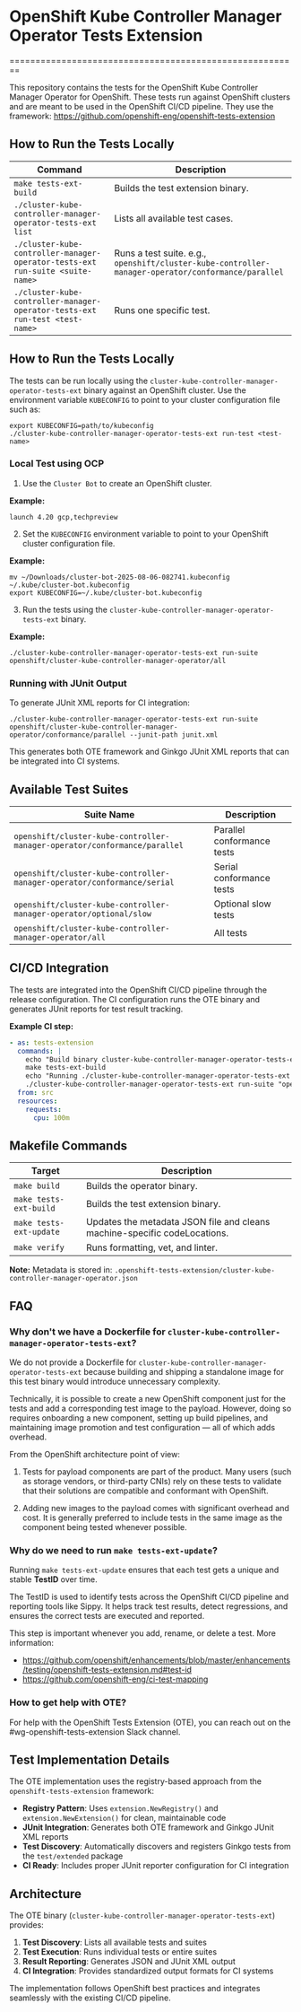 # OpenShift Kube Controller Manager Operator Tests Extension
========================================================

This repository contains the tests for the OpenShift Kube Controller Manager Operator for OpenShift.
These tests run against OpenShift clusters and are meant to be used in the OpenShift CI/CD pipeline.
They use the framework: https://github.com/openshift-eng/openshift-tests-extension

## How to Run the Tests Locally

| Command | Description |
|---------|-------------|
| `make tests-ext-build` | Builds the test extension binary. |
| `./cluster-kube-controller-manager-operator-tests-ext list` | Lists all available test cases. |
| `./cluster-kube-controller-manager-operator-tests-ext run-suite <suite-name>` | Runs a test suite. e.g., `openshift/cluster-kube-controller-manager-operator/conformance/parallel` |
| `./cluster-kube-controller-manager-operator-tests-ext run-test <test-name>` | Runs one specific test. |

## How to Run the Tests Locally

The tests can be run locally using the `cluster-kube-controller-manager-operator-tests-ext` binary against an OpenShift cluster.
Use the environment variable `KUBECONFIG` to point to your cluster configuration file such as:

```shell
export KUBECONFIG=path/to/kubeconfig
./cluster-kube-controller-manager-operator-tests-ext run-test <test-name>
```

### Local Test using OCP

1. Use the `Cluster Bot` to create an OpenShift cluster.

**Example:**
```shell
launch 4.20 gcp,techpreview
```

2. Set the `KUBECONFIG` environment variable to point to your OpenShift cluster configuration file.

**Example:**
```shell
mv ~/Downloads/cluster-bot-2025-08-06-082741.kubeconfig ~/.kube/cluster-bot.kubeconfig
export KUBECONFIG=~/.kube/cluster-bot.kubeconfig
```

3. Run the tests using the `cluster-kube-controller-manager-operator-tests-ext` binary.

**Example:**
```shell
./cluster-kube-controller-manager-operator-tests-ext run-suite openshift/cluster-kube-controller-manager-operator/all
```

### Running with JUnit Output

To generate JUnit XML reports for CI integration:

```shell
./cluster-kube-controller-manager-operator-tests-ext run-suite openshift/cluster-kube-controller-manager-operator/conformance/parallel --junit-path junit.xml
```

This generates both OTE framework and Ginkgo JUnit XML reports that can be integrated into CI systems.

## Available Test Suites

| Suite Name | Description |
|------------|-------------|
| `openshift/cluster-kube-controller-manager-operator/conformance/parallel` | Parallel conformance tests |
| `openshift/cluster-kube-controller-manager-operator/conformance/serial` | Serial conformance tests |
| `openshift/cluster-kube-controller-manager-operator/optional/slow` | Optional slow tests |
| `openshift/cluster-kube-controller-manager-operator/all` | All tests |

## CI/CD Integration

The tests are integrated into the OpenShift CI/CD pipeline through the release configuration.
The CI configuration runs the OTE binary and generates JUnit reports for test result tracking.

**Example CI step:**
```yaml
- as: tests-extension
  commands: |
    echo "Build binary cluster-kube-controller-manager-operator-tests-ext"
    make tests-ext-build
    echo "Running ./cluster-kube-controller-manager-operator-tests-ext with sanity test"
    ./cluster-kube-controller-manager-operator-tests-ext run-suite "openshift/cluster-kube-controller-manager-operator/conformance/parallel" --junit-path junit.xml
  from: src
  resources:
    requests:
      cpu: 100m
```

## Makefile Commands

| Target | Description |
|--------|-------------|
| `make build` | Builds the operator binary. |
| `make tests-ext-build` | Builds the test extension binary. |
| `make tests-ext-update` | Updates the metadata JSON file and cleans machine-specific codeLocations. |
| `make verify` | Runs formatting, vet, and linter. |

**Note:** Metadata is stored in: `.openshift-tests-extension/cluster-kube-controller-manager-operator.json`

## FAQ

### Why don't we have a Dockerfile for `cluster-kube-controller-manager-operator-tests-ext`?

We do not provide a Dockerfile for `cluster-kube-controller-manager-operator-tests-ext` because building and shipping a
standalone image for this test binary would introduce unnecessary complexity.

Technically, it is possible to create a new OpenShift component just for the
tests and add a corresponding test image to the payload. However, doing so requires
onboarding a new component, setting up build pipelines, and maintaining image promotion
and test configuration — all of which adds overhead.

From the OpenShift architecture point of view:

1. Tests for payload components are part of the product. Many users (such as storage vendors, or third-party CNIs)
rely on these tests to validate that their solutions are compatible and conformant with OpenShift.

2. Adding new images to the payload comes with significant overhead and cost.
It is generally preferred to include tests in the same image as the component
being tested whenever possible.

### Why do we need to run `make tests-ext-update`?

Running `make tests-ext-update` ensures that each test gets a unique and stable **TestID** over time.

The TestID is used to identify tests across the OpenShift CI/CD pipeline and reporting tools like Sippy.
It helps track test results, detect regressions, and ensures the correct tests are
executed and reported.

This step is important whenever you add, rename, or delete a test.
More information:
- https://github.com/openshift/enhancements/blob/master/enhancements/testing/openshift-tests-extension.md#test-id
- https://github.com/openshift-eng/ci-test-mapping

### How to get help with OTE?

For help with the OpenShift Tests Extension (OTE), you can reach out on the #wg-openshift-tests-extension Slack channel.

## Test Implementation Details

The OTE implementation uses the registry-based approach from the `openshift-tests-extension` framework:

- **Registry Pattern**: Uses `extension.NewRegistry()` and `extension.NewExtension()` for clean, maintainable code
- **JUnit Integration**: Generates both OTE framework and Ginkgo JUnit XML reports
- **Test Discovery**: Automatically discovers and registers Ginkgo tests from the `test/extended` package
- **CI Ready**: Includes proper JUnit reporter configuration for CI integration

## Architecture

The OTE binary (`cluster-kube-controller-manager-operator-tests-ext`) provides:

1. **Test Discovery**: Lists all available tests and suites
2. **Test Execution**: Runs individual tests or entire suites
3. **Result Reporting**: Generates JSON and JUnit XML output
4. **CI Integration**: Provides standardized output formats for CI systems

The implementation follows OpenShift best practices and integrates seamlessly with the existing CI/CD pipeline.
